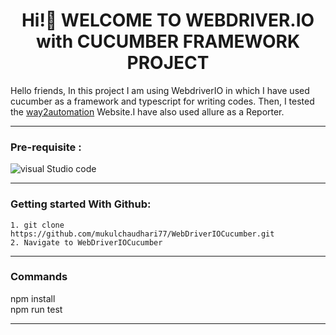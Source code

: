 <h1 align="center"> Hi!👋 WELCOME TO WEBDRIVER.IO with CUCUMBER FRAMEWORK PROJECT </h1>
<p align="left">


Hello friends, In this project I am using WebdriverIO in which I have used cucumber as a framework and typescript for writing codes. Then, I tested the [way2automation](https://www.way2automation.com/demo.html) Website.I have also used allure as a Reporter.

---
### Pre-requisite :
![visual Studio code](https://code.visualstudio.com/Download)
 
---
### Getting started With Github:

```
1. git clone https://github.com/mukulchaudhari77/WebDriverIOCucumber.git
2. Navigate to WebDriverIOCucumber
```
---
### Commands

npm install <br>
npm run test <br>

---